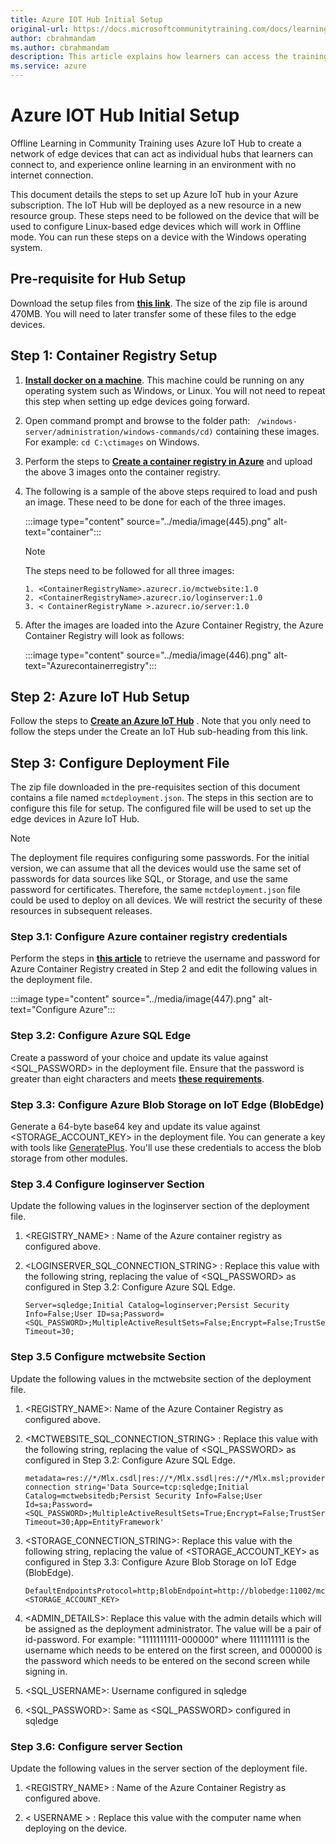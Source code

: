 ```yaml
---
title: Azure IOT Hub Initial Setup
original-url: https://docs.microsoftcommunitytraining.com/docs/learning-in-offline-mode
author: cbrahmandam
ms.author: cbrahmandam
description: This article explains how learners can access the training content in offline mode and initial setup of Azure IOT hub
ms.service: azure
---
```


# Azure IOT Hub Initial Setup

Offline Learning in  Community Training uses Azure IoT Hub to create a network of edge devices that can act as individual hubs that learners can connect to, and experience online learning in an environment with no internet connection.

This document details the steps to set up Azure IoT hub in your Azure subscription. The IoT Hub will be deployed as a new resource in a new resource group. These steps need to be followed on the device that will be used to configure Linux-based edge devices which will work in Offline mode. You can run these steps on a device with the Windows operating system.

## Pre-requisite for Hub Setup

Download the setup files from [**this link**](https://sangamapps2.blob.core.windows.net/mctoffline/Setup_Files_v2.zip). The size of the zip file is around 470MB. You will need to later transfer some of these files to the edge devices.

## Step 1: Container Registry Setup

1. [**Install docker on a machine**](https://docs.docker.com/desktop/#download-and-install). This machine could be running on any operating system such as Windows, or Linux. You will not need to repeat this step when setting up edge devices going forward.

2. Open command prompt and browse to the folder path: ` /windows-server/administration/windows-commands/cd)` containing these images. For example: `cd C:\ctimages` on Windows.

3. Perform the steps to [**Create a container registry in Azure**](/azure/container-registry/container-registry-get-started-portal) and upload the above 3 images onto the container registry.

4. The following is a sample of the above steps required to load and push an image. These need to be done for each of the three images.

    :::image type="content" source="../media/image(445).png" alt-text="container":::

    >[!Note]  
    > The steps need to be followed for all three images:
    >
    >```info
    > 1. <ContainerRegistryName>.azurecr.io/mctwebsite:1.0
    > 2. <ContainerRegistryName>.azurecr.io/loginserver:1.0
    > 3. < ContainerRegistryName >.azurecr.io/server:1.0

5. After the images are loaded into the Azure Container Registry,  the Azure Container Registry will look as follows:

    :::image type="content" source="../media/image(446).png" alt-text="Azurecontainerregistry":::

## Step 2: Azure IoT Hub Setup

Follow the steps to [**Create an Azure IoT Hub**](/azure/iot-hub/iot-hub-create-through-portal) . Note that you only need to follow the steps under the Create an IoT Hub sub-heading from this link.

## Step 3: Configure  Deployment File

The zip file downloaded in the pre-requisites section of this document contains a file named `mctdeployment.json`. The steps in this section are to configure this file for setup. The configured file will be used to set up the edge devices in Azure IoT Hub.

>[!Note]  
>The deployment file requires configuring some passwords. For the initial version, we can assume that all the devices would use the same set of passwords for data sources like SQL, or Storage, and use the same password for certificates. Therefore, the same `mctdeployment.json` file could be used to deploy on all devices. We will restrict the security of these resources in subsequent releases.

### Step 3.1:  Configure Azure container registry credentials

Perform the steps in [**this article**](/azure/container-registry/container-registry-authentication) to retrieve the username and password for Azure Container Registry created in Step 2 and edit the following values in the deployment file.

 :::image type="content" source="../media/image(447).png" alt-text="Configure Azure":::

### Step 3.2: Configure Azure SQL Edge

Create a password of your choice and update its value against <SQL_PASSWORD> in the deployment file. Ensure that the password is greater than eight characters and meets [**these requirements**](/sql/relational-databases/security/password-policy?view=sql-server-ver15&preserve-view=true).

### Step 3.3: Configure Azure Blob Storage on IoT Edge (BlobEdge)

Generate a 64-byte base64 key and update its value against <STORAGE_ACCOUNT_KEY> in the deployment file. You can generate a key with tools like [GeneratePlus](https://generate.plus/en/base64). You'll use these credentials to access the blob storage from other modules.

### Step 3.4 Configure loginserver Section

Update the following values in the loginserver section of the deployment file.

1. <REGISTRY_NAME> : Name of the Azure container registry as configured above.

2. <LOGINSERVER_SQL_CONNECTION_STRING> : Replace this value with the following string, replacing the value of <SQL_PASSWORD> as configured in Step 3.2: Configure Azure SQL Edge.

    ```Connection String
    Server=sqledge;Initial Catalog=loginserver;Persist Security Info=False;User ID=sa;Password=<SQL_PASSWORD>;MultipleActiveResultSets=False;Encrypt=False;TrustServerCertificate=True;Connection Timeout=30;
    ```

### Step 3.5 Configure mctwebsite Section

Update the following values in the mctwebsite section of the deployment file.

1. <REGISTRY_NAME>: Name of the Azure Container Registry as configured above.

2. <MCTWEBSITE_SQL_CONNECTION_STRING> : Replace this value with the following string, replacing the value of <SQL_PASSWORD> as configured in Step 3.2: Configure Azure SQL Edge.

    ```Connection String
    metadata=res://*/Mlx.csdl|res://*/Mlx.ssdl|res://*/Mlx.msl;provider=System.Data.SqlClient;provider connection string='Data Source=tcp:sqledge;Initial Catalog=mctwebsitedb;Persist Security Info=False;User Id=sa;Password=<SQL_PASSWORD>;MultipleActiveResultSets=True;Encrypt=False;TrustServerCertificate=True;Connection Timeout=30;App=EntityFramework'
    ```

3. <STORAGE_CONNECTION_STRING>:  Replace this value with the following string, replacing the value of <STORAGE_ACCOUNT_KEY> as configured in Step 3.3: Configure Azure Blob Storage on IoT Edge (BlobEdge).

    ```Connection String
    DefaultEndpointsProtocol=http;BlobEndpoint=http://blobedge:11002/mctstorage;AccountName=mctstorage;AccountKey=<STORAGE_ACCOUNT_KEY>
    ```

4. <ADMIN_DETAILS>: Replace this value with the admin details which will be assigned as the deployment administrator. The value will be a pair of id-password. For example:  "1111111111-000000" where 1111111111 is the username which needs to be entered on the first screen, and 000000 is the password which needs to be entered on the second screen while signing in.

5. <SQL_USERNAME>: Username configured in sqledge

6. <SQL_PASSWORD>: Same as <SQL_PASSWORD> configured in sqledge

### Step 3.6: Configure server Section

Update the following values in the server section of the deployment file.

1. <REGISTRY_NAME> : Name of the Azure Container Registry as configured above.

2. < USERNAME > : Replace this value with the computer name when deploying on the device.
